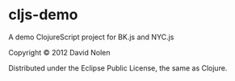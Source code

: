 # cljs-demo

A demo ClojureScript project for BK.js and NYC.js

Copyright © 2012 David Nolen

Distributed under the Eclipse Public License, the same as Clojure.
